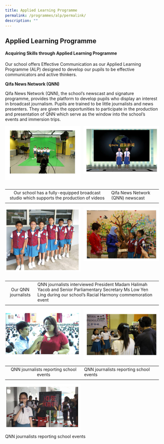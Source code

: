 ```yaml
---
title: Applied Learning Programme
permalink: /programmes/alp/permalink/
description: ""
---
```

## Applied Learning Programme

#### Acquiring Skills through Applied Learning Programme

Our school offers Effective Communication as our Applied Learning Programme (ALP) designed to develop our pupils to be effective communicators and active thinkers.

**Qifa News Network (QNN)**

Qifa News Network (QNN), the school’s newscast and signature programme, provides the platform to develop pupils who display an interest in broadcast journalism. Pupils are trained to be little journalists and news presenters. They are given the opportunities to participate in the production and presentation of QNN which serve as the window into the school’s events and immersion trips.

<img align="left" style="width:49%" src="/images/applied1.jpg">
<img align="right" style="width:49%" src="/images/applied2.jpg">
<br clear="left"><br>

|   |   |
|:-:|---|
|Our school has a fully-equipped broadcast studio which supports the production of videos  | Qifa News Network (QNN) newscast  |
|   |   |

<img align="left" style="width:49%" src="/images/applied3.jpg">
<img align="right" style="width:49%" src="/images/applied4.jpg">
<br clear="left"><br>

|   |   |
|:-:|---|
| Our QNN journalists  | QNN journalists interviewed President Madam Halimah Yacob and Senior Parliamentary Secretary Ms Low Yen Ling during our school’s Racial Harmony commemoration event  |
|   |   |

<img align="left" style="width:49%" src="/images/applied5.jpg">
<img align="right" style="width:49%" src="/images/applied6.jpg">
<br clear="left"><br>

|   |   |
|:-:|---|
| QNN journalists reporting school events  | QNN journalists reporting school events  |
|   |   |

<img align="left" style="width:49%" src="/images/applied7.jpg">
<br clear="left">

<p align="left">QNN journalists reporting school events</p>